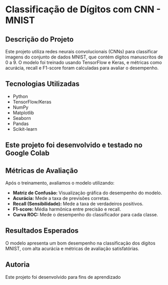 # Classificação de Dígitos com CNN - MNIST

## Descrição do Projeto
Este projeto utiliza redes neurais convolucionais (CNNs) para classificar imagens do conjunto de dados MNIST, que contém dígitos manuscritos de 0 a 9. O modelo foi treinado usando TensorFlow e Keras, e métricas como acurácia, recall e F1-score foram calculadas para avaliar o desempenho.

## Tecnologias Utilizadas
- Python
- TensorFlow/Keras
- NumPy
- Matplotlib
- Seaborn
- Pandas
- Scikit-learn

## Este projeto foi desenvolvido e testado no Google Colab

## Métricas de Avaliação
Após o treinamento, avaliamos o modelo utilizando:
- **Matriz de Confusão:** Visualização gráfica do desempenho do modelo.
- **Acurácia:** Mede a taxa de previsões corretas.
- **Recall (Sensibilidade):** Mede a taxa de verdadeiros positivos.
- **F1-score:** Média harmônica entre precisão e recall.
- **Curva ROC:** Mede o desempenho do classificador para cada classe.

## Resultados Esperados
O modelo apresenta um bom desempenho na classificação dos dígitos MNIST, com alta acurácia e métricas de avaliação satisfatórias.

## Autoria
Este projeto foi desenvolvido para fins de aprendizado 
